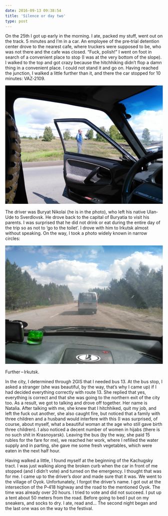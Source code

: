```yaml
---
date: 2016-09-13 09:38:54
title: 'Silence or day two'
type: post
---
```


On the 25th I got up early in the morning. I ate, packed my stuff, went out on the track. 5 minutes and I’m in a car. An
employee of the pre‐trial detention center drove to the nearest cafe, where truckers were supposed to be, who was not
there and the cafe was closed. “Fuck, polish!” I went on foot in search of a convenient place to stop (I was at the very
bottom of the slope). I walked to the top and got crazy because the hitchhiking didn’t flop a damn thing in a convenient
place. I could not stand it and go on. Having reached the junction, I walked a little further than it, and there the car
stopped for 10 minutes: VAZ‐2109.

![](IMG_20160825_121224.jpg)

The driver was Buryat Nikolai (he is in the photo), who left his native Ulan‐Ude to Sverdlovsk. He drove back to the
capital of Buryatia to visit his parents. I was surprised that he did not drink or eat during the entire day of the trip
so as not to ‘go to the toilet’. I drove with him to Irkutsk almost without speaking. On the way, I took a photo widely
known in narrow circles:

![](IMG_20160825_130822.jpg)

Further – Irkutsk.

In the city, I determined through 2GIS that I needed bus 13. At the bus stop, I asked a stranger (she was beautiful, by
the way, that’s why I came up) if I had decided everything correctly with route 13. She replied that yes, everything is
correct and that she was going to the northern exit of the city too. As a result, we got to talking and drove off
together. Her name is Natalia. After talking with me, she knew that I hitchhiked, quit my job, and left the fuck out
another, she also caught fire, but noticed that a family with three children and a husband would interfere with this (I
was surprised, of course, about myself, what a beautiful woman at the age who still gave birth three children). I also
noticed a decent number of women in hijabs (there is no such shit in Krasnoyarsk). Leaving the bus (by the way, she paid
15 rubles for the fare for me), we reached her work, where I refilled the water supply and in parting, she gave me some
fresh vegetables, which were eaten in the next half hour.

Having walked a little, I found myself at the beginning of the Kachugsky tract. I was just walking along the broken curb
when the car in front of me stopped (and I didn’t vote) and turned on the emergency. I thought that was for me. I came
up to the driver’s door and made sure that it was. We went to the village of Oyok. Unfortunately, I forgot the driver’s
name. I got out at the intersection of the P‐418 highway and the road to the mentioned Oyok. The time was already over
20 hours. I tried to vote and did not succeed. I put up a tent about 50 meters from the road. Before going to bed I put
on my sneakers, and socks to dry. I ate, read and… The second night began and the last one was on the way to the
festival.
